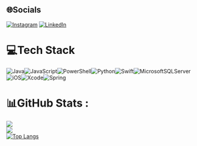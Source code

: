 ## 🌐Socials
[![Instagram](https://img.shields.io/badge/Instagram-%23E4405F.svg?logo=Instagram&logoColor=white)](https://instagram.com/veeral_s) [![LinkedIn](https://img.shields.io/badge/LinkedIn-%230077B5.svg?logo=linkedin&logoColor=white)](https://linkedin.com/in/veeralsuthar)

# 💻Tech Stack
![Java](https://img.shields.io/badge/java-%23ED8B00.svg?style=for-the-badge&logo=java&logoColor=white)![JavaScript](https://img.shields.io/badge/javascript-%23323330.svg?style=for-the-badge&logo=javascript&logoColor=%23F7DF1E)![PowerShell](https://img.shields.io/badge/PowerShell-%235391FE.svg?style=for-the-badge&logo=powershell&logoColor=white)![Python](https://img.shields.io/badge/python-3670A0?style=for-the-badge&logo=python&logoColor=ffdd54)![Swift](https://img.shields.io/badge/swift-F54A2A?style=for-the-badge&logo=swift&logoColor=white)![MicrosoftSQLServer](https://img.shields.io/badge/Microsoft%20SQL%20Sever-CC2927?style=for-the-badge&logo=microsoft%20sql%20server&logoColor=white)![iOS](https://img.shields.io/badge/iOS-000000?style=for-the-badge&logo=ios&logoColor=white)![Xcode](https://img.shields.io/badge/Xcode-007ACC?style=for-the-badge&logo=Xcode&logoColor=white)![Spring](https://img.shields.io/badge/spring-%236DB33F.svg?style=for-the-badge&logo=spring&logoColor=white)

# 📊GitHub Stats :
![](https://github-readme-stats.vercel.app/api?username=VeeralSuthar&theme=shades-of-purple&hide_border=false&include_all_commits=false&count_private=false)<br/>
![](https://github-readme-streak-stats.herokuapp.com/?user=VeeralSuthar&theme=shades-of-purple&hide_border=false)<br/>
[![Top Langs](https://github-readme-stats.vercel.app/api/top-langs/?username=VeeralSuthar)](https://github.com/anuraghazra/github-readme-stats)





